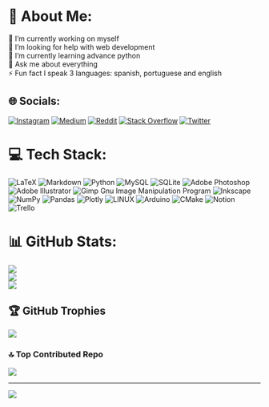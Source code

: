 # 💫 About Me:
🔭 I’m currently working on myself<br>🤝 I’m looking for help with web development<br>🌱 I’m currently learning advance python<br>💬 Ask me about everything<br>⚡ Fun fact I speak 3 languages: spanish, portuguese and english


## 🌐 Socials:
[![Instagram](https://img.shields.io/badge/Instagram-%23E4405F.svg?logo=Instagram&logoColor=white)](https://instagram.com/09Cristian01) [![Medium](https://img.shields.io/badge/Medium-12100E?logo=medium&logoColor=white)](https://medium.com/@09Cristian01) [![Reddit](https://img.shields.io/badge/Reddit-%23FF4500.svg?logo=Reddit&logoColor=white)](https://reddit.com/user/cris0901) [![Stack Overflow](https://img.shields.io/badge/-Stackoverflow-FE7A16?logo=stack-overflow&logoColor=white)](https://stackoverflow.com/users/12615052) [![Twitter](https://img.shields.io/badge/Twitter-%231DA1F2.svg?logo=Twitter&logoColor=white)](https://twitter.com/09Cristian01) 

# 💻 Tech Stack:
![LaTeX](https://img.shields.io/badge/latex-%23008080.svg?style=for-the-badge&logo=latex&logoColor=white) ![Markdown](https://img.shields.io/badge/markdown-%23000000.svg?style=for-the-badge&logo=markdown&logoColor=white) ![Python](https://img.shields.io/badge/python-3670A0?style=for-the-badge&logo=python&logoColor=ffdd54) ![MySQL](https://img.shields.io/badge/mysql-%2300f.svg?style=for-the-badge&logo=mysql&logoColor=white) ![SQLite](https://img.shields.io/badge/sqlite-%2307405e.svg?style=for-the-badge&logo=sqlite&logoColor=white) ![Adobe Photoshop](https://img.shields.io/badge/adobephotoshop-%2331A8FF.svg?style=for-the-badge&logo=adobephotoshop&logoColor=white) ![Adobe Illustrator](https://img.shields.io/badge/adobeillustrator-%23FF9A00.svg?style=for-the-badge&logo=adobeillustrator&logoColor=white) ![Gimp Gnu Image Manipulation Program](https://img.shields.io/badge/Gimp-657D8B?style=for-the-badge&logo=gimp&logoColor=FFFFFF) ![Inkscape](https://img.shields.io/badge/Inkscape-e0e0e0?style=for-the-badge&logo=inkscape&logoColor=080A13) ![NumPy](https://img.shields.io/badge/numpy-%23013243.svg?style=for-the-badge&logo=numpy&logoColor=white) ![Pandas](https://img.shields.io/badge/pandas-%23150458.svg?style=for-the-badge&logo=pandas&logoColor=white) ![Plotly](https://img.shields.io/badge/Plotly-%233F4F75.svg?style=for-the-badge&logo=plotly&logoColor=white) ![LINUX](https://img.shields.io/badge/Linux-FCC624?style=for-the-badge&logo=linux&logoColor=black) ![Arduino](https://img.shields.io/badge/-Arduino-00979D?style=for-the-badge&logo=Arduino&logoColor=white) ![CMake](https://img.shields.io/badge/CMake-%23008FBA.svg?style=for-the-badge&logo=cmake&logoColor=white) ![Notion](https://img.shields.io/badge/Notion-%23000000.svg?style=for-the-badge&logo=notion&logoColor=white) ![Trello](https://img.shields.io/badge/Trello-%23026AA7.svg?style=for-the-badge&logo=Trello&logoColor=white)
# 📊 GitHub Stats:
![](https://github-readme-stats.vercel.app/api?username=09Cristian01&theme=nord&hide_border=false&include_all_commits=true&count_private=true)<br/>
![](https://github-readme-streak-stats.herokuapp.com/?user=09Cristian01&theme=nord&hide_border=false)<br/>
![](https://github-readme-stats.vercel.app/api/top-langs/?username=09Cristian01&theme=nord&hide_border=false&include_all_commits=true&count_private=true&layout=compact)

## 🏆 GitHub Trophies
![](https://github-profile-trophy.vercel.app/?username=09Cristian01&theme=nord&no-frame=false&no-bg=false&margin-w=4)

### 🔝 Top Contributed Repo
![](https://github-contributor-stats.vercel.app/api?username=09Cristian01&limit=5&theme=nord&combine_all_yearly_contributions=true)

---
[![](https://visitcount.itsvg.in/api?id=09Cristian01&icon=5&color=0)](https://visitcount.itsvg.in)

<!-- Proudly created with GPRM ( https://gprm.itsvg.in ) -->
